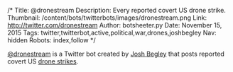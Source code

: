 /*
Title: @dronestream
Description: Every reported covert US drone strike.
Thumbnail: /content/bots/twitterbots/images/dronestream.png
Link: http://twitter.com/dronestream
Author: botsheeter.py
Date: November 15, 2015
Tags: twitter,twitterbot,active,political,war,drones,joshbegley
Nav: hidden
Robots: index,follow
*/

[@dronestream](https://twitter.com/dronestream) is a Twitter bot created by [Josh Begley](https://twitter.com/joshbegley) that posts reported covert US [drone strikes](https://en.wikipedia.org/wiki/Unmanned_aerial_vehicle#Military_Uses).

